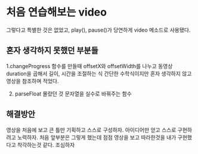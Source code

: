 # 처음 연습해보는 video

그렇다고 특별한 것은 없었고,
play(), pause()가 당연하게 video 메소드로 사용됐다.

## 혼자 생각하지 못했던 부분들

1.changeProgress 함수를 만들때 offsetX와 offsetWidth를 나누고 동영상 duration을 곱해서 길이, 시간을 조절하는 식
간단한 수학식이지만 혼자 생각하지 않고 영상을 참조하며 적었다.

2. parseFloat 몰랐던 것
   문자열을 실수로 바꿔주는 함수

## 해결방안

영상을 처음에 보고 큰 틀만 기획하고 스스로 구성하자.
아이디어만 얻고 스스로 구현하려고 노력하자.
처음 앞부분은 그렇게 했는데 점점 영상을 보고 따라한것을
내가 구현했다고 착각하는것 같다. 조심하자
